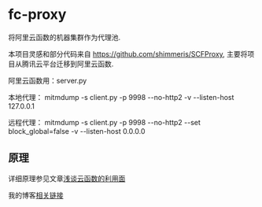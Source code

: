 # fc-proxy
将阿里云函数的机器集群作为代理池.

本项目灵感和部分代码来自 https://github.com/shimmeris/SCFProxy, 主要将项目从腾讯云平台迁移到阿里云函数.

阿里云函数用：server.py

本地代理：
mitmdump -s client.py -p 9998 --no-http2 -v --listen-host 127.0.0.1

远程代理：
mitmdump -s client.py -p 9998 --no-http2 --set block_global=false -v --listen-host 0.0.0.0

## 原理
详细原理参见文章[浅谈云函数的利用面](https://xz.aliyun.com/t/9502)

我的博客[相关链接](https://blog.lyc8503.net/post/sfc-proxy-pool/)
